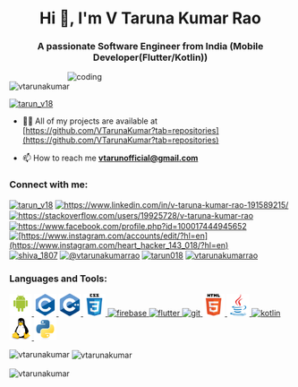 <h1 align="center">Hi 👋, I'm V Taruna Kumar Rao</h1>
<h3 align="center">A passionate Software Engineer from India (Mobile Developer(Flutter/Kotlin))</h3>
<img align="right" alt="coding" width="400" src="https://user-images.githubusercontent.com/55389276/140866485-8fb1c876-9a8f-4d6a-98dc-08c4981eaf70.gif">
<p align="left"> <img src="https://komarev.com/ghpvc/?username=vtarunakumar&label=Profile%20views&color=0e75b6&style=flat" alt="vtarunakumar" /> </p>

<p align="left"> <a href="https://twitter.com/tarun_v18" target="blank"><img src="https://img.shields.io/twitter/follow/tarun_v18?logo=twitter&style=for-the-badge" alt="tarun_v18" /></a> </p>

- 👨‍💻 All of my projects are available at [https://github.com/VTarunaKumar?tab=repositories](https://github.com/VTarunaKumar?tab=repositories)

- 📫 How to reach me **vtarunofficial@gmail.com**

<h3 align="left">Connect with me:</h3>
<p align="left">
<a href="https://twitter.com/tarun_v18" target="blank"><img align="center" src="https://raw.githubusercontent.com/rahuldkjain/github-profile-readme-generator/master/src/images/icons/Social/twitter.svg" alt="tarun_v18" height="30" width="40" /></a>
<a href="https://www.linkedin.com/in/v-taruna-kumar-rao-191589215/" target="blank"><img align="center" src="https://raw.githubusercontent.com/rahuldkjain/github-profile-readme-generator/master/src/images/icons/Social/linked-in-alt.svg" alt="https://www.linkedin.com/in/v-taruna-kumar-rao-191589215/" height="30" width="40" /></a>
<a href="[https://stackoverflow.com/users/https://stackoverflow.com/users/19925728/v-taruna-kumar-rao](https://stackoverflow.com/users/19925728/v-taruna-kumar-rao)" target="blank"><img align="center" src="https://raw.githubusercontent.com/rahuldkjain/github-profile-readme-generator/master/src/images/icons/Social/stack-overflow.svg" alt="https://stackoverflow.com/users/19925728/v-taruna-kumar-rao" height="30" width="40" /></a>
<a href="https://fb.com/https://www.facebook.com/profile.php?id=100017444945652" target="blank"><img align="center" src="https://raw.githubusercontent.com/rahuldkjain/github-profile-readme-generator/master/src/images/icons/Social/facebook.svg" alt="https://www.facebook.com/profile.php?id=100017444945652" height="30" width="40" /></a>
<a href="[https://instagram.com/https://www.instagram.com/accounts/edit/?hl=en](https://www.instagram.com/heart_hacker_143_018/?hl=en)" target="blank"><img align="center" src="https://raw.githubusercontent.com/rahuldkjain/github-profile-readme-generator/master/src/images/icons/Social/instagram.svg" alt="[https://www.instagram.com/accounts/edit/?hl=en](https://www.instagram.com/heart_hacker_143_018/?hl=en)" height="30" width="40" /></a>
<a href="https://www.codechef.com/users/shiva_1807" target="blank"><img align="center" src="https://cdn.jsdelivr.net/npm/simple-icons@3.1.0/icons/codechef.svg" alt="shiva_1807" height="30" width="40" /></a>
<a href="https://www.hackerrank.com/@vtarunakumarrao" target="blank"><img align="center" src="https://raw.githubusercontent.com/rahuldkjain/github-profile-readme-generator/master/src/images/icons/Social/hackerrank.svg" alt="@vtarunakumarrao" height="30" width="40" /></a>
<a href="https://www.leetcode.com/tarun018" target="blank"><img align="center" src="https://raw.githubusercontent.com/rahuldkjain/github-profile-readme-generator/master/src/images/icons/Social/leet-code.svg" alt="tarun018" height="30" width="40" /></a>
<a href="https://auth.geeksforgeeks.org/user/vtarunakumarrao" target="blank"><img align="center" src="https://raw.githubusercontent.com/rahuldkjain/github-profile-readme-generator/master/src/images/icons/Social/geeks-for-geeks.svg" alt="vtarunakumarrao" height="30" width="40" /></a>
</p>

<h3 align="left">Languages and Tools:</h3>
<p align="left"> <a href="https://developer.android.com" target="_blank" rel="noreferrer"> <img src="https://raw.githubusercontent.com/devicons/devicon/master/icons/android/android-original-wordmark.svg" alt="android" width="40" height="40"/> </a> <a href="https://www.cprogramming.com/" target="_blank" rel="noreferrer"> <img src="https://raw.githubusercontent.com/devicons/devicon/master/icons/c/c-original.svg" alt="c" width="40" height="40"/> </a> <a href="https://www.w3schools.com/cpp/" target="_blank" rel="noreferrer"> <img src="https://raw.githubusercontent.com/devicons/devicon/master/icons/cplusplus/cplusplus-original.svg" alt="cplusplus" width="40" height="40"/> </a> <a href="https://www.w3schools.com/css/" target="_blank" rel="noreferrer"> <img src="https://raw.githubusercontent.com/devicons/devicon/master/icons/css3/css3-original-wordmark.svg" alt="css3" width="40" height="40"/> </a> <a href="https://firebase.google.com/" target="_blank" rel="noreferrer"> <img src="https://www.vectorlogo.zone/logos/firebase/firebase-icon.svg" alt="firebase" width="40" height="40"/> </a> <a href="https://flutter.dev" target="_blank" rel="noreferrer"> <img src="https://www.vectorlogo.zone/logos/flutterio/flutterio-icon.svg" alt="flutter" width="40" height="40"/> </a> <a href="https://git-scm.com/" target="_blank" rel="noreferrer"> <img src="https://www.vectorlogo.zone/logos/git-scm/git-scm-icon.svg" alt="git" width="40" height="40"/> </a> <a href="https://www.w3.org/html/" target="_blank" rel="noreferrer"> <img src="https://raw.githubusercontent.com/devicons/devicon/master/icons/html5/html5-original-wordmark.svg" alt="html5" width="40" height="40"/> </a> <a href="https://www.java.com" target="_blank" rel="noreferrer"> <img src="https://raw.githubusercontent.com/devicons/devicon/master/icons/java/java-original.svg" alt="java" width="40" height="40"/> </a> <a href="https://kotlinlang.org" target="_blank" rel="noreferrer"> <img src="https://www.vectorlogo.zone/logos/kotlinlang/kotlinlang-icon.svg" alt="kotlin" width="40" height="40"/> </a> <a href="https://www.linux.org/" target="_blank" rel="noreferrer"> <img src="https://raw.githubusercontent.com/devicons/devicon/master/icons/linux/linux-original.svg" alt="linux" width="40" height="40"/> </a> <a href="https://www.python.org" target="_blank" rel="noreferrer"> <img src="https://raw.githubusercontent.com/devicons/devicon/master/icons/python/python-original.svg" alt="python" width="40" height="40"/> </a> </p>

<p><img align="left" src="https://github-readme-stats.vercel.app/api/top-langs?username=vtarunakumar&show_icons=true&locale=en&layout=compact" alt="vtarunakumar" /></p>

<p>&nbsp;<img align="center" src="https://github-readme-stats.vercel.app/api?username=vtarunakumar&show_icons=true&locale=en" alt="vtarunakumar" /></p>

<p><img align="center" src="https://github-readme-streak-stats.herokuapp.com/?user=vtarunakumar&" alt="vtarunakumar" /></p>
